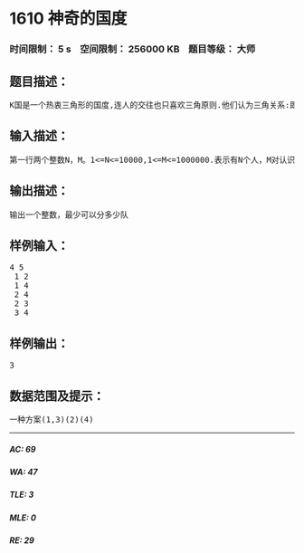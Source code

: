 # 1610 神奇的国度   
### 时间限制： 5 s&nbsp;&nbsp;&nbsp;&nbsp;空间限制： 256000 KB&nbsp;&nbsp;&nbsp;&nbsp;题目等级： 大师  
## 题目描述：  

<pre>
K国是一个热衷三角形的国度,连人的交往也只喜欢三角原则.他们认为三角关系:即AB相互认识,BC相互认识,CA相互认识,是简洁高效的.为了巩固三角关系,K国禁止四边关系,五边关系等等的存在.所谓N边关系,是指N个人 A1A2...An之间仅存在N对认识关系:(A1A2)(A2A3)...(AnA1),而没有其它认识关系.比如四边关系指ABCD四个人 AB,BC,CD,DA相互认识,而AC,BD不认识.全民比赛时,为了防止做弊，规定任意一对相互认识的人不得在一队，国王相知道，最少可以分多少支队。
</pre>
  
  
## 输入描述：  

<pre>
第一行两个整数N，M。1<=N<=10000,1<=M<=1000000.表示有N个人，M对认识关系. 接下来M行每行输入一对朋友
</pre>
  
  
## 输出描述：  

<pre>
输出一个整数，最少可以分多少队
</pre>
  
  
## 样例输入：  

<pre>
4 5  
 1 2  
 1 4  
 2 4  
 2 3  
 3 4
</pre>
  
  
## 样例输出：  

<pre>
3
</pre>
  
  
## 数据范围及提示：  

<pre>
一种方案(1,3)(2)(4)
</pre>
  
  
***  

##### AC: 69  
##### WA: 47  
##### TLE: 3  
##### MLE: 0  
##### RE: 29  
